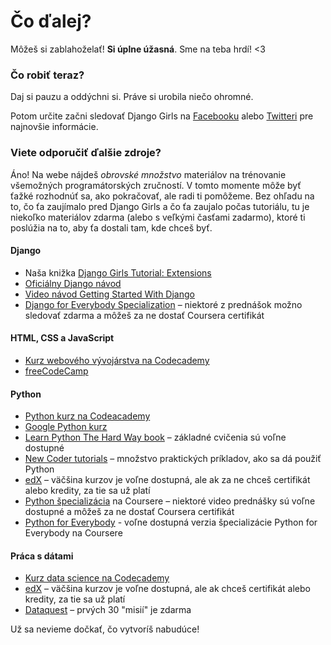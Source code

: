 # Čo ďalej?

Môžeš si zablahoželať! **Si úplne úžasná**. Sme na teba hrdí! <3

### Čo robiť teraz?

Daj si pauzu a oddýchni si. Práve si urobila niečo ohromné.

Potom určite začni sledovať Django Girls na [Facebooku](http://facebook.com/djangogirls) alebo [Twitteri](https://twitter.com/djangogirls) pre najnovšie informácie.

### Viete odporučiť ďalšie zdroje?

Áno! Na webe nájdeš *obrovské množstvo* materiálov na trénovanie všemožných programátorských zručností. V tomto momente môže byť ťažké rozhodnúť sa, ako pokračovať, ale radi ti pomôžeme. Bez ohľadu na to, čo ťa zaujímalo pred Django Girls a čo ťa zaujalo počas tutoriálu, tu je niekoľko materiálov zdarma (alebo s veľkými časťami zadarmo), ktoré ti poslúžia na to, aby ťa dostali tam, kde chceš byť.

#### Django

- Naša knižka [Django Girls Tutorial: Extensions](https://tutorial-extensions.djangogirls.org/)
- [Oficiálny Django návod](https://docs.djangoproject.com/en/3.2/intro/tutorial01/)
- [Video návod Getting Started With Django](http://www.gettingstartedwithdjango.com/)
- [Django for Everybody Specialization](https://www.coursera.org/specializations/django) – niektoré z prednášok možno sledovať zdarma a môžeš za ne dostať Coursera certifikát

#### HTML, CSS a JavaScript

- [Kurz webového vývojárstva na Codecademy](https://www.codecademy.com/learn/paths/web-development)
- [freeCodeCamp](https://www.freecodecamp.org/)

#### Python

- [Python kurz na Codeacademy](https://www.codecademy.com/learn/learn-python)
- [Google Python kurz](https://developers.google.com/edu/python/)
- [Learn Python The Hard Way book](http://learnpythonthehardway.org/book/) – základné cvičenia sú voľne dostupné
- [New Coder tutorials](http://newcoder.io/tutorials/) – množstvo praktických príkladov, ako sa dá použiť Python
- [edX](https://www.edx.org/course?search_query=python) – väčšina kurzov je voľne dostupná, ale ak za ne chceš certifikát alebo kredity, za tie sa už platí
- [Python špecializácia](https://www.coursera.org/specializations/python) na Coursere – niektoré video prednášky sú voľne dostupné a môžeš za ne dostať Coursera certifikát
- [Python for Everybody](https://www.py4e.com/) - voľne dostupná verzia špecializácie Python for Everybody na Coursere

#### Práca s dátami

- [Kurz data science na Codecademy](https://www.codecademy.com/learn/paths/data-science)
- [edX](https://www.edx.org/course/?search_query=python&subject=Data%20Analysis%20%26%20Statistics) – väčšina kurzov je voľne dostupná, ale ak chceš certifikát alebo kredity, za tie sa už platí
- [Dataquest](https://www.dataquest.io/) – prvých 30 "misií" je zdarma

Už sa nevieme dočkať, čo vytvoríš nabudúce!